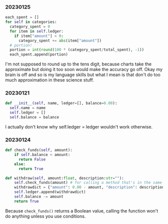 ### 20230125
```python
each_spent = []
for self in categories:
  category_spent = 0
  for item in self.ledger:
    if item["amount"] < 0:
      category_spent += abs(item["amount"])
  # portion!
  portion = int(round(100 * (category_spent/total_spent), -1))
  each_spent.append(portion)
```
I'm not supposed to round up to the tens digit, because charts take the approximate but doing it too soon would make the accuracy go off. Okay my brain is off and so is my language skills but what I mean is that don't do too much approximation in these science stuff.

### 20230121

```python
def __init__(self, name, ledger=[], balance=0.00):
  self.name = name
  self.ledger = []
  self.balance = balance
```

I actually don't know why self.ledger = ledger wouldn't work otherwise.

### 20230124
```python
def check_funds(self, amount):
    if self.balance < amount:
      return False
    else:
      return True
      
def withdraw(self, amount:float, description:str=""):
    self.check_funds(amount) # for calling a method that's in the same class
    withdrawdict = {"amount": 0.00 - amount, "description": description} # because they're supposed to be negative
    self.ledger.append(withdrawdict)
    self.balance -= amount
    return True
```
Because `check_funds()` returns a Boolean value, calling the function won't do anything unless you use conditions.
